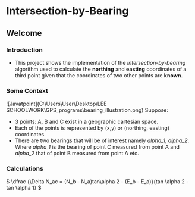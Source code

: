 ﻿# Intersection-by-Bearing
 ## Welcome
### Introduction
- This project shows the implementation of the *intersection-by-bearing* algorithm used to calculate the **northing** and **easting** coordinates of a third point given that the coordinates of two other points are **known**.
### Some Context
![Javatpoint](C:\Users\User\Desktop\LEE SCHOOLWORK\GPS_programs\bearing_illustration.png)
Suppose: 
- 3 points: A, B and C exist in a geographic cartesian space.
- Each of the points is represented by (x,y) or (northing, easting) coordinates.
- There are two bearings that will be of interest namely *alpha_1*, *alpha_2*. Where *alpha_1* is the bearing of point C measured from point A and *alpha_2* that of point B measured from point A etc.
### Calculations
$ \dfrac {\Delta N_ac = (N_b - N_a)tan\alpha 2 - (E_b - E_a)}{tan \alpha 2 - tan \alpha 1} $
